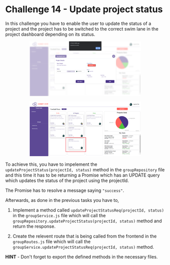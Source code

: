 # Challenge 14 - Update project status

In this challenge you have to enable the user to update the status of a project and the project has to be switched to the correct swim lane in the project dashboard depending on its status.

<p align="center">
  <img src="./images/11a.png" width="350px">
</p>

<p align="center">
  <img src="./images/11b.png" width="350px">
</p>

To achieve this, you have to impelement the `updateProjectStatus(projectId, status)` method in the `groupRepository` file and this time it has to be returning a Promise which has an UPDATE query which updates the status of the project using the projectId. 

The Promise has to resolve a message saying `"success"`.

Afterwards, as done in the previous tasks you have to,

1. Implement a method called `updateProjectStatusReq(projectId, status)` in the `groupService.js` file which will call the `groupRepository.updateProjectStatus(projectId, status)` method and return the response.

2. Create the relevent route that is being called from the frontend in the `groupRoutes.js` file which will call the `groupService.updateProjectStatusReq(projectId, status)` method.

**HINT** - Don't forget to export the defined methods in the necessary files.